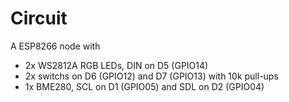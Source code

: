 # Circuit

A ESP8266 node with
- 2x WS2812A RGB LEDs, DIN on D5 (GPIO14)
- 2x switchs on D6 (GPIO12) and D7 (GPIO13) with 10k pull-ups
- 1x BME280, SCL on D1 (GPIO05) and SDL on D2 (GPIO04)

